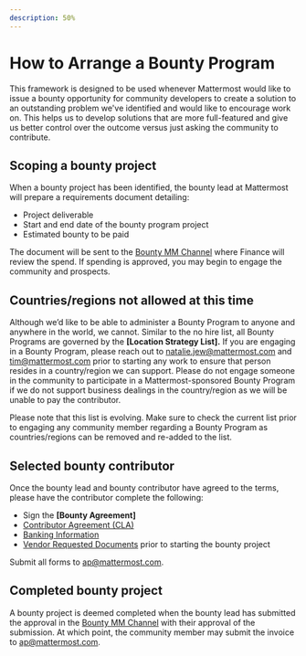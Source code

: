 ```yaml
---
description: 50%
---
```


# How to Arrange a Bounty Program

This framework is designed to be used whenever Mattermost would like to issue a bounty opportunity for community developers to create a solution to an outstanding problem we've identified and would like to encourage work on. This helps us to develop solutions that are more full-featured and give us better control over the outcome versus just asking the community to contribute.

## Scoping a bounty project

When a bounty project has been identified, the bounty lead at Mattermost will prepare a requirements document detailing:

* Project deliverable
* Start and end date of the bounty program project
* Estimated bounty to be paid

The document will be sent to the [Bounty MM Channel](https://community.mattermost.com/private-core/channels/developer-bounty-program) where Finance will review the spend. If spending is approved, you may begin to engage the community and prospects.

## Countries/regions not allowed at this time

Although we’d like to be able to administer a Bounty Program to anyone and anywhere in the world, we cannot. Similar to the no hire list, all Bounty Programs are governed by the **\[Location Strategy List\].** If you are engaging in a Bounty Program, please reach out to [natalie.jew@mattermost.com](mailto:natalie.jew@mattermost.com) and [tim@mattermost.com](mailto:tim@mattermost.com) prior to starting any work to ensure that person resides in a country/region we can support. Please do not engage someone in the community to participate in a Mattermost-sponsored Bounty Program if we do not support business dealings in the country/region as we will be unable to pay the contributor.

Please note that this list is evolving. Make sure to check the current list prior to engaging any community member regarding a Bounty Program as countries/regions can be removed and re-added to the list.

## Selected bounty contributor

Once the bounty lead and bounty contributor have agreed to the terms, please have the contributor complete the following:

* Sign the **\[Bounty Agreement\]**
* [Contributor Agreement \(CLA\)](https://mattermost.org/mattermost-contributor-agreement/)
* [Banking Information](https://handbook.mattermost.com/company/how-to-guides-for-staff/how-to-get-paid#payments-made-by-mattermost)
* [Vendor Requested Documents](https://handbook.mattermost.com/operations/finance/spending-company-money/procurement/how-to-on-board-as-a-vendor#new-vendor-or-contractor) prior to starting the bounty project

Submit all forms to [ap@mattermost.com](mailto:%20ap@mattermost.com).

## Completed bounty project

A bounty project is deemed completed when the bounty lead has submitted the approval in the [Bounty MM Channel](https://community-release.mattermost.com/private-core/channels/developer-bounty-program) with their approval of the submission. At which point, the community member may submit the invoice to [ap@mattermost.com](mailto:%20ap@mattermost.com).
